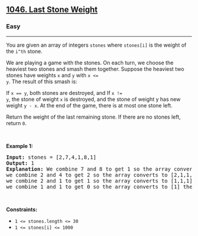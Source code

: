 <h2><a href="https://leetcode.com/problems/last-stone-weight/">1046. Last Stone Weight</a></h2><h3>Easy</h3><hr><div><p>You are given an array of integers <code>stones</code> where <code>stones[i]</code> is the weight of the <code>i^th</code> stone.

We are playing a game with the stones. On each turn, we choose the heaviest two stones and smash them together. Suppose the heaviest two stones have weights <code>x</code> and <code>y</code> with <code>x <= y</code>. The result of this smash is:

If <code>x == y</code>, both stones are destroyed, and
If <code>x != y</code>, the stone of weight <code>x</code> is destroyed, and the stone of weight y has new weight <code>y - x</code>.
At the end of the game, there is at most one stone left.

Return the weight of the last remaining stone. If there are no stones left, return <code>0</code>.

<p>&nbsp;</p>
<p><strong>Example 1:</strong></p>
<pre><strong>Input:</strong> stones = [2,7,4,1,8,1]
<strong>Output:</strong> 1
<strong>Explanation:</strong> We combine 7 and 8 to get 1 so the array converts to [2,4,1,1,1] then,
we combine 2 and 4 to get 2 so the array converts to [2,1,1,1] then,
we combine 2 and 1 to get 1 so the array converts to [1,1,1] then,
we combine 1 and 1 to get 0 so the array converts to [1] then that's the value of the last stone.
</pre>

<p>&nbsp;</p>
<p><strong>Constraints:</strong></p>

<ul>
	<li><code>1 <= stones.length <= 30</code></li>
	<li><code>1 <= stones[i] <= 1000</code></li>
</ul>
</div>